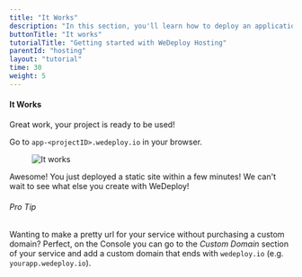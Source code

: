 ```yaml
---
title: "It Works"
description: "In this section, you'll learn how to deploy an application using WeDeploy Hosting."
buttonTitle: "It works"
tutorialTitle: "Getting started with WeDeploy Hosting"
parentId: "hosting"
layout: "tutorial"
time: 30
weight: 5
---
```


#### It Works

Great work, your project is ready to be used!

Go to `app-<projectID>.wedeploy.io` in your browser.

<figure>
  <img src="/images/tutorials/it-works.png" alt="It works">
</figure>

Awesome! You just deployed a static site within a few minutes! We can't wait to see what else you create with WeDeploy!

<aside>

###### <span class="icon-16-star"></span> Pro Tip

Wanting to make a pretty url for your service without purchasing a custom domain? Perfect, on the Console you can go to the _Custom Domain_ section of your service and add a custom domain that ends with `wedeploy.io` (e.g. `yourapp.wedeploy.io`).

</aside>

